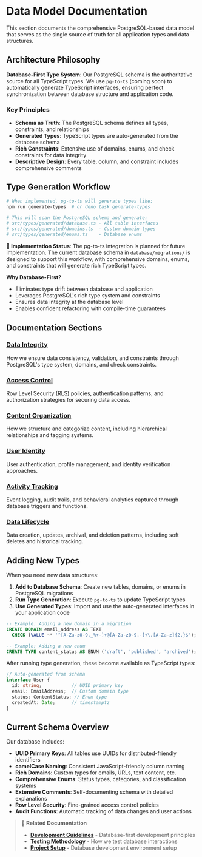 # Data Model Documentation

This section documents the comprehensive PostgreSQL-based data model that serves as the single source of truth for all application types and data structures.

## Architecture Philosophy

**Database-First Type System**: Our PostgreSQL schema is the authoritative source for all TypeScript types. We use `pg-to-ts` (coming soon) to automatically generate TypeScript interfaces, ensuring perfect synchronization between database structure and application code.

### Key Principles

- **Schema as Truth**: The PostgreSQL schema defines all types, constraints, and relationships
- **Generated Types**: TypeScript types are auto-generated from the database schema
- **Rich Constraints**: Extensive use of domains, enums, and check constraints for data integrity
- **Descriptive Design**: Every table, column, and constraint includes comprehensive comments

## Type Generation Workflow

```bash
# When implemented, pg-to-ts will generate types like:
npm run generate-types  # or deno task generate-types

# This will scan the PostgreSQL schema and generate:
# src/types/generated/database.ts - All table interfaces
# src/types/generated/domains.ts  - Custom domain types  
# src/types/generated/enums.ts    - Database enums
```

**🚧 Implementation Status**: The pg-to-ts integration is planned for future implementation. The current database schema in `database/migrations/` is designed to support this workflow, with comprehensive domains, enums, and constraints that will generate rich TypeScript types.

**Why Database-First?**
- Eliminates type drift between database and application
- Leverages PostgreSQL's rich type system and constraints
- Ensures data integrity at the database level
- Enables confident refactoring with compile-time guarantees

## Documentation Sections

### [Data Integrity](./data-integrity/index.md)
How we ensure data consistency, validation, and constraints through PostgreSQL's type system, domains, and check constraints.

### [Access Control](./access-control/index.md) 
Row Level Security (RLS) policies, authentication patterns, and authorization strategies for securing data access.

### [Content Organization](./content-organization/index.md)
How we structure and categorize content, including hierarchical relationships and tagging systems.

### [User Identity](./user-identity/index.md)
User authentication, profile management, and identity verification approaches.

### [Activity Tracking](./activity-tracking/index.md)
Event logging, audit trails, and behavioral analytics captured through database triggers and functions.

### [Data Lifecycle](./data-lifecycle/index.md)
Data creation, updates, archival, and deletion patterns, including soft deletes and historical tracking.

## Adding New Types

When you need new data structures:

1. **Add to Database Schema**: Create new tables, domains, or enums in PostgreSQL migrations
2. **Run Type Generation**: Execute `pg-to-ts` to update TypeScript types
3. **Use Generated Types**: Import and use the auto-generated interfaces in your application code

```sql
-- Example: Adding a new domain in a migration
CREATE DOMAIN email_address AS TEXT
  CHECK (VALUE ~* '^[A-Za-z0-9._%+-]+@[A-Za-z0-9.-]+\.[A-Za-z]{2,}$');

-- Example: Adding a new enum
CREATE TYPE content_status AS ENUM ('draft', 'published', 'archived');
```

After running type generation, these become available as TypeScript types:

```typescript
// Auto-generated from schema
interface User {
  id: string;           // UUID primary key
  email: EmailAddress;  // Custom domain type
  status: ContentStatus; // Enum type
  createdAt: Date;      // timestamptz
}
```

## Current Schema Overview

Our database includes:

- **UUID Primary Keys**: All tables use UUIDs for distributed-friendly identifiers
- **camelCase Naming**: Consistent JavaScript-friendly column naming
- **Rich Domains**: Custom types for emails, URLs, text content, etc.
- **Comprehensive Enums**: Status types, categories, and classification systems
- **Extensive Comments**: Self-documenting schema with detailed explanations
- **Row Level Security**: Fine-grained access control policies
- **Audit Functions**: Automatic tracking of data changes and user actions

> **📖 Related Documentation**  
> - **[Development Guidelines](../../README.md#development-guidelines)** - Database-first development principles
> - **[Testing Methodology](../testing-methodology/index.md)** - How we test database interactions
> - **[Project Setup](../project-setup/index.md)** - Database development environment setup
